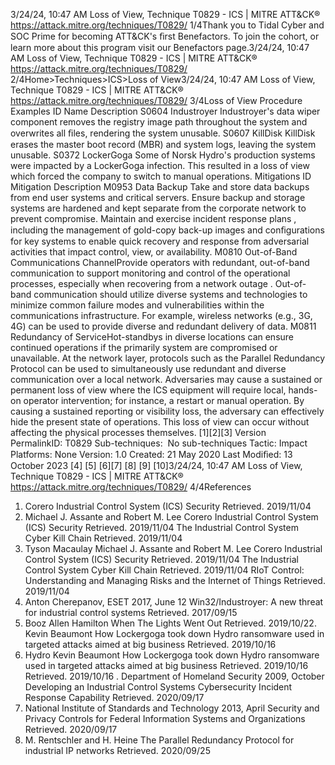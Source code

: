 3/24/24, 10:47 AM Loss of View, Technique T0829 - ICS | MITRE ATT&CK®
https://attack.mitre.org/techniques/T0829/ 1/4Thank you to Tidal Cyber and SOC Prime for becoming ATT&CK's ﬁrst Benefactors. To join the cohort, or learn more about this program visit our
Benefactors page.3/24/24, 10:47 AM Loss of View, Technique T0829 - ICS | MITRE ATT&CK®
https://attack.mitre.org/techniques/T0829/ 2/4Home>Techniques>ICS>Loss of View3/24/24, 10:47 AM Loss of View, Technique T0829 - ICS | MITRE ATT&CK®
https://attack.mitre.org/techniques/T0829/ 3/4Loss of View
Procedure Examples
ID Name Description
S0604 Industroyer Industroyer's data wiper component removes the registry image path throughout the system and overwrites all
ﬁles, rendering the system unusable. 
S0607 KillDisk KillDisk erases the master boot record (MBR) and system logs, leaving the system unusable. 
S0372 LockerGoga Some of Norsk Hydro's production systems were impacted by a LockerGoga infection. This resulted in a loss of
view which forced the company to switch to manual operations. 
Mitigations
ID Mitigation Description
M0953 Data Backup Take and store data backups from end user systems and critical servers. Ensure backup and storage
systems are hardened and kept separate from the corporate network to prevent compromise.
Maintain and exercise incident response plans , including the management of gold-copy back-up
images and conﬁgurations for key systems to enable quick recovery and response from adversarial
activities that impact control, view, or availability.
M0810 Out-of-Band
Communications
ChannelProvide operators with redundant, out-of-band communication to support monitoring and control of
the operational processes, especially when recovering from a network outage . Out-of-band
communication should utilize diverse systems and technologies to minimize common failure modes
and vulnerabilities within the communications infrastructure. For example, wireless networks (e.g.,
3G, 4G) can be used to provide diverse and redundant delivery of data.
M0811 Redundancy of
ServiceHot-standbys in diverse locations can ensure continued operations if the primarily system are
compromised or unavailable. At the network layer, protocols such as the Parallel Redundancy
Protocol can be used to simultaneously use redundant and diverse communication over a local
network. Adversaries may cause a sustained or permanent loss of view where the ICS equipment will require local, hands-on operator intervention; for
instance, a restart or manual operation. By causing a sustained reporting or visibility loss, the adversary can effectively hide the present state
of operations. This loss of view can occur without affecting the physical processes themselves. [1][2][3]
Version PermalinkID: T0829
Sub-techniques:  No sub-techniques
 
Tactic: Impact
 
Platforms: None
Version: 1.0
Created: 21 May 2020
Last Modiﬁed: 13 October 2023
[4]
[5]
[6][7]
[8]
[9]
[10]3/24/24, 10:47 AM Loss of View, Technique T0829 - ICS | MITRE ATT&CK®
https://attack.mitre.org/techniques/T0829/ 4/4References
1. Corero Industrial Control System (ICS) Security Retrieved.
2019/11/04
2. Michael J. Assante and Robert M. Lee Corero Industrial
Control System (ICS) Security Retrieved. 2019/11/04 The
Industrial Control System Cyber Kill Chain Retrieved.
2019/11/04
3. Tyson Macaulay Michael J. Assante and Robert M. Lee Corero
Industrial Control System (ICS) Security Retrieved.
2019/11/04 The Industrial Control System Cyber Kill Chain
Retrieved. 2019/11/04 RIoT Control: Understanding and
Managing Risks and the Internet of Things Retrieved.
2019/11/04
4. Anton Cherepanov, ESET 2017, June 12 Win32/Industroyer: A
new threat for industrial control systems Retrieved.
2017/09/15
5. Booz Allen Hamilton When The Lights Went Out Retrieved.
2019/10/22 . Kevin Beaumont How Lockergoga took down Hydro
ransomware used in targeted attacks aimed at big business
Retrieved. 2019/10/16
7. Hydro Kevin Beaumont How Lockergoga took down Hydro
ransomware used in targeted attacks aimed at big business
Retrieved. 2019/10/16 Retrieved. 2019/10/16
 . Department of Homeland Security 2009, October Developing
an Industrial Control Systems Cybersecurity Incident
Response Capability Retrieved. 2020/09/17
9. National Institute of Standards and Technology 2013, April
Security and Privacy Controls for Federal Information Systems
and Organizations Retrieved. 2020/09/17
10. M. Rentschler and H. Heine The Parallel Redundancy Protocol
for industrial IP networks Retrieved. 2020/09/25